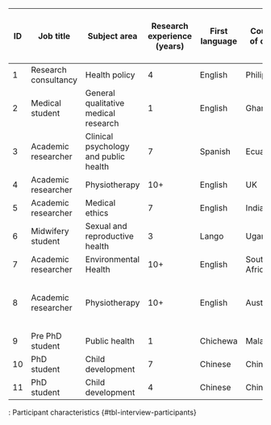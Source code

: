 | ID  | Job title            | Subject area                          | Research experience (years) | First language | Country of origin | Previous experience with reporting guidelines |
|-----|----------------------|---------------------------------------|-----------------------------|----------------|-------------------|-----------------------------------------------|
| 1   | Research consultancy | Health policy                         | 4                           | English        | Philippines       | None                                          |
| 2   | Medical student      | General qualitative medical research  | 1                           | English        | Ghana             | Had used PRISMA                                          |
| 3   | Academic researcher  | Clinical psychology and public health | 7                           | Spanish        | Ecuador           | Had used COREQ                                |
| 4   | Academic researcher  | Physiotherapy                         | 10+                         | English        | UK                | Could not remember                            |
| 5   | Academic researcher  | Medical ethics                        | 7                           | English        | India             | None                                          |
| 6   | Midwifery student    | Sexual and reproductive health        | 3                           | Lango          | Uganda            | None                                          |
| 7   | Academic researcher  | Environmental Health                  | 10+                         | English        | South Africa      | Had used JARS                                 |
| 8   | Academic researcher  | Physiotherapy                         | 10+                         | English        | Australia         | Had used many reporting guidelines before     |
| 9   | Pre PhD student      | Public health                         | 1                           | Chichewa       | Malawi            | None                                          |
| 10  | PhD student          | Child development                     | 7                           | Chinese        | China             | None                                          |
| 11  | PhD student          | Child development                     | 4                           | Chinese        | China             | None                                          |

: Participant characteristics {#tbl-interview-participants}